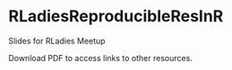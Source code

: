 # RLadiesReproducibleResInR
Slides for RLadies Meetup

Download PDF to access links to other resources.
